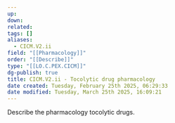 ```yaml
---
up: 
down: 
related: 
tags: []
aliases:
  - CICM.V2.ii
field: "[[Pharmacology]]"
order: "[[Describe]]"
type: "[[LO.C.PEX.CICM]]"
dg-publish: true
title: CICM.V2.ii - Tocolytic drug pharmacology
date created: Tuesday, February 25th 2025, 06:29:33
date modified: Tuesday, March 25th 2025, 16:09:21
---
```


Describe the pharmacology tocolytic drugs.
